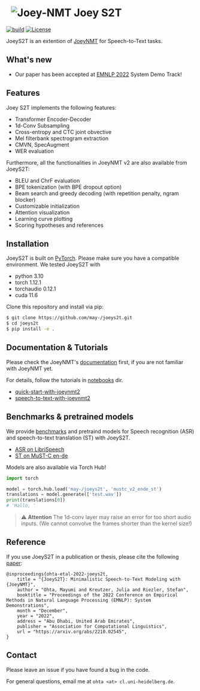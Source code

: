 # &nbsp; ![Joey-NMT](joey2-small.png) Joey S2T
[![build](https://github.com/may-/joeys2t/actions/workflows/main.yml/badge.svg)](https://github.com/may-/joeys2t/actions/workflows/main.yml)
[![License](https://img.shields.io/badge/License-Apache_2.0-blue.svg)](https://opensource.org/licenses/Apache-2.0)


JoeyS2T is an extention of [JoeyNMT](https://github.com/joeynmt/joeynmt) for Speech-to-Text tasks.


## What's new
- Our paper has been accepted at [EMNLP 2022](https://2022.emnlp.org/) System Demo Track!


## Features
Joey S2T implements the following features:
- Transformer Encoder-Decoder
- 1d-Conv Subsampling
- Cross-entropy and CTC joint obvective
- Mel filterbank spectrogram extraction
- CMVN, SpecAugment
- WER evaluation

Furthermore, all the functionalities in JoeyNMT v2 are also available from JoeyS2T:
- BLEU and ChrF evaluation
- BPE tokenization (with BPE dropout option)
- Beam search and greedy decoding (with repetition penalty, ngram blocker)
- Customizable initialization
- Attention visualization
- Learning curve plotting
- Scoring hypotheses and references



## Installation

JoeyS2T is built on [PyTorch](https://pytorch.org/). Please make sure you have a compatible environment.
We tested JoeyS2T with
- python 3.10
- torch 1.12.1
- torchaudio 0.12.1
- cuda 11.6

Clone this repository and install via pip:
```bash
$ git clone https://github.com/may-/joeys2t.git
$ cd joeys2t
$ pip install -e .
```



## Documentation & Tutorials

Please check the JoeyNMT's [documentation](https://joeynmt.readthedocs.io) first, if you are not familiar with JoeyNMT yet.

For details, follow the tutorials in [notebooks](notebooks) dir.

- [quick-start-with-joeynmt2](notebooks/quick-start-with-joeynmt2.ipynb)
- [speech-to-text-with-joeynmt2](notebooks/joeyS2T_ASR_tutorial.ipynb)



## Benchmarks & pretrained models

We provide [benchmarks](benchmarks_s2t.md) and pretraind models for Speech recognition (ASR) and speech-to-text translation (ST) with JoeyS2T.

- [ASR on LibriSpeech](benchmarks_s2t.md#librispeech)
- [ST on MuST-C en-de](benchmarks_s2t.md#must-c-v2-en-de)


Models are also available via Torch Hub!
```python
import torch

model = torch.hub.load('may-/joeys2t', 'mustc_v2_ende_st')
translations = model.generate(['test.wav'])
print(translations[0])
# 'Hallo, '
```
> :warning: **Attention**
> The 1d-conv layer may raise an error for too short audio inputs.
> (We cannot convolve the frames shorter than the kernel size!)


## Reference
If you use JoeyS2T in a publication or thesis, please cite the following [paper](https://arxiv.org/abs/2210.02545):

```
@inproceedings{ohta-etal-2022-joeys2t,
    title = "{JoeyS2T}: Minimalistic Speech-to-Text Modeling with {JoeyNMT}",
    author = "Ohta, Mayumi and Kreutzer, Julia and Riezler, Stefan",
    booktitle = "Proceedings of the 2022 Conference on Empirical Methods in Natural Language Processing (EMNLP): System Demonstrations",
    month = "December",
    year = "2022",
    address = "Abu Dhabi, United Arab Emirates",
    publisher = "Association for Computational Linguistics",
    url = "https://arxiv.org/abs/2210.02545",
}
```

## Contact
Please leave an issue if you have found a bug in the code.

For general questions, email me at `ohta <at> cl.uni-heidelberg.de`.

